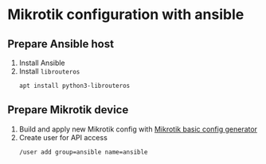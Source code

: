 # Mikrotik configuration with ansible
## Prepare Ansible host
1. Install Ansible
1. Install  `librouteros`
    ```
    apt install python3-librouteros
    ```
## Prepare Mikrotik device
1. Build and apply new Mikrotik config with [Mikrotik basic config generator](https://alexey-saveliev.github.io/mikrotik-ansible/)    
1. Create user for API access
    ```
    /user add group=ansible name=ansible
    ```
